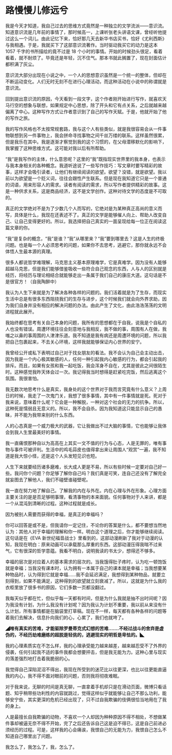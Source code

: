 # 路慢慢儿修远兮

我是今天才知道，我自己过去的思维方式竟然是一种独立的文学流派——意识流。知道意识流是几年前的事情了，那时候高一，上课听张老头讲语文课，曾经听他提过这么一个词儿。由此记忆下来，恰好那几天去新华书店买书，恰好《尤利西斯》与我相遇。于是，我就买下了这部意识流著作。当时驱动我买它的动力是这本 1057 千字的书所描绘的竟不过是 18 个小时的事情。开始的时候劲头很足，看着看着，就不耐烦了。毕竟还是年轻，沉不住气。那本书就此搁置了，现在封面估计都积满了灰尘。

意识流大部分出现在小说之中，一个人的思想意识虽然是一个统一的整体，但却在不断运动变化。人们无时无刻不在进行心理活动，而这种活动在小说中的称谓就是意识流。

回到提出意识流的原因，今天看到一段文字，这个作者刚开始进行写作，就喜欢天马行空的想象与联想，如果规定中心思想，除了开头和它有点关系，之后就越来越偏离了中心。这种写作方式让作者意识到了自己的写作天赋。于是，他就开始了他的写作之旅。

我的写作风格也不太按常规套路，我与这个人有些类似，就是我很容易会从一件事物联想到另一件事物上，我会拼命寻找事物之间千丝万缕的联系。这样虽然很累，但是我乐在其中。我是逐渐才察觉到我的这个习惯的，在父母潜移默化的影响下，我掌握了这种思维方式。这可能对我以后有所帮助。

“我”是我写作的主体，什么意思呢？这里的“我”既指现实世界里的我本身，也表示与我本身相关的各种概念。我道听途说了一些写作技巧：写文章时要写精彩的故事，这样才会吸引读者，让他们有继续阅读的欲望。欲望？没错，就是欲望。我以前以为欲望是一个贬义词，往往会跟性产生联系。但是现在我知道它只是一个普通的词语，用来形容人的需求。读者有阅读的需求，所以写作者提供精彩的故事。这是一种供求关系，这是商品经济，这不是文学创作。这种对待文学的态度是不可取的。

真正的文学绝对不是为了少数几个人而写的，它绝对是为某种真正高尚的意义而写，具体是什么，我现在还表述不了。真正的文学是能够催人向上、帮助人改变自己、让自己变得更好的。所以，我选择把自己真实的一面呈现给每一位正在阅读这篇文章的你。

“我”是复杂的概念，“我”是谁？“我”从哪里来？“我”要到哪里去？这是人生的终极问题。也是每一个人必须思考的问题，如果你不去思考，逃避它，那你就永远不会体悟人生最本源的真理。

很多人都说哲学难理解，马克思主义基本原理难学，它是真难学。因为没有人能够超越马克思，但是我们能够借鉴吸收一些符合自己观念的东西，人与人的区别就是经历，将经历与理论相结合就能够走出一条属于我们自己的康庄大道。这句话是不是很官方！（自我陶醉中）

我认为人生下来就是为了解决各种各样的问题的。我们活着就是为了生存，而现实生活中总是有很多东西阻挠我们的生存与进步，这个时候我们就会向外界求助，因为我们自身并没有相应的解决问题的办法。由此产生了文化，由此浩浩荡荡的文明进程就此展开。

我始终都在思考有关自己本身的问题，我所有的思想都在于自我，说我是个自私的人也没有错误。周遭环境往往会刻意地与我相反，我不做的事，周围有人在做，我嗤之以鼻的事周围的人津津乐道。我不知道是我有病还是周遭环境的问题，所以我把自己包裹起来，不去关心环境，这样我就能够保证内心世界的安宁。

我曾经公开或私下表明过自己对于找女朋友的看法。我不会认为自己会主动出击，因为我是一个内心极其敏感的人，任何一种引起我内心敏感的行为，都会引起我的排斥。而且，如果有女孩和我一起吃饭，我会浑身不自在，尤其是彼此之间很陌生时。这种感觉我昨天体会过一次。我记得我当时想得是赶紧吃完饭，然后逃离这个氛围。我很害怕。

我无数次地思考什么是真实，我身处的这个世界对于我而言究竟有什么意义？上周日的时候，我走了一次鬼门关，我想了很多事情，其中有一件事情就是死。死对于我来说，意味着什么呢？它会是一种解脱，一种对这个社会的无力的抗争。所以，这种死是懦弱且无意义的。所以，我不会自杀。因为我知道这只能显示自己的愚昧，并不能为我带来别的什么东西。

人的心态真是一个威力极大的武器，它让我做出不过大脑的事情，它也能够让我体会到我人生里最美好的事情。

我一直痛恨那种自以为高高在上其实一文不值的行为与心态，人是无罪的，唯有事物与事件可被评判。生活中的鸡毛蒜皮也值得拿出来让周围人“观赏”一遍，我不知道是我大惊小怪，还是这个人头发短见识也短。

人生下来就要经历诸多磨难，长大成人更是不易，所以有些时候一定要对自己好一些。我问你个问题？你足够了解你自己吗？我们真是可笑，连自己还没有了解完全就妄图去了解他人，我们不碰壁谁碰壁呢。

我一直在努力地了解自己。了解我的内在与外在。内在心理与外在形象。心理方面主要关注的是是否足够明事理，看清事物的本来面貌。任何事物对于人来讲，都是一个从混沌到清晰的过程。这种过程就是成长。

因为被别人需要而获得的幸福，是真正的幸福吗？

你可以回答是或不是，但我请你一定记住，不论你的答案是什么，都不要想当然地认为：其他人对于幸福的理解和你一样。明白这个道理之后，你才能够继续阅读。这句话是在《EVA 新世纪福音战士》里看到的，这部动漫刷新了我对于动漫的认知，我现在明白：原来动画可以承载那么厚重的东西。这部动漫压得我喘不过来气，它有很深的哲学意蕴。我看不明白，说明我读的书太少，想得还不够多。

幸福的层次是对应着人的基本需求的层次的。当我饿得肚子疼时，认为吃一顿饱饭就是幸福；当我没有课本时，认为拥有一本属于自己的课本就是幸福；当我想要某种物品时，认为得到它就是幸福……我不会延迟满足，我想得到某种物品，就要立刻得到，如果不能满足，这种得到的欲望就立刻衰减了。所以，这就是为什么我的衣柜里放了很多书的原因，它们多数一页都没翻过。

我每天似乎都在忙，但似乎每一天都有时间，但是为什么我就是抽不出时间呢？因为我没有计划，为什么我没有计划呢？因为我认为计划不重要，我以前从来没有什么计划，所有事情都是在脑袋里打草稿。现在不一样，每天都有各种各样的问题等着我们去解决，信息扑向我们的心，心累了，我们也就垮了。

**◢唯有真实的苦难，才能驱除罗曼蒂克式幻想的苦难.……不经过战斗的舍弃是虚伪的，不经历劫难磨练的超脱是轻佻的，逃避现实的明哲是卑怯的。◣**

我的心理素质实在不怎么样，我的心理承受能力越来越差，越来越忍受不了外界的侵袭，任何引起我不适的事件我都会想要抨击，但是我无能为力。这种心里与现实的落差强烈地打击着我脆弱的心。

我觉得自己深陷泥沼不得出，我现在所受到的迷茫比以往更深，也比以往更能直逼我的内心，我不得不面对眼前的问题，否则我将彻夜难眠。

对于我来说，无聊的时间是真无聊，一直拿着手机却只是在滑动页面，微博只看话题、知乎稍带些功利性的内容就跳过，觉得这样似乎就能够让自己不那么功利，能够安宁些，其实更深的危机已经出现了，只不过自我欺骗的伎俩很恰当地用在了我的身上。

人是最擅长自我欺骗的动物，不喜欢一个人却因为种种原因不得不相处，不想做某件事却被逼无奈不得不开始，完了之后还告诉自己这是迫不得已，这是自己前进必须经历的过程。可是，这样我的心会痛诶，我恨自己的无能为力，我恨自己怎么不知道自己哪里出了问题。

我怎么了，我怎么了，我，怎么了。
